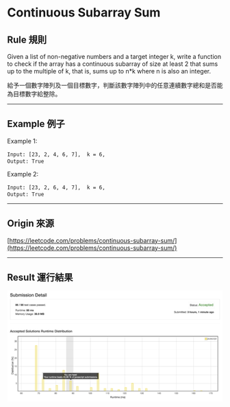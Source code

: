 Continuous Subarray Sum
=======
Rule 規則
------

Given a list of non-negative numbers and a target integer k, write a function to check if the array has a continuous subarray of size at least 2 that sums up to the multiple of k, that is, sums up to n*k where n is also an integer.

給予一個數字陣列及一個目標數字，判斷該數字陣列中的任意連續數字總和是否能為目標數字給整除。

***

Example 例子
------

Example 1:
```
Input: [23, 2, 4, 6, 7],  k = 6,
Output: True
```

Example 2:
```
Input: [23, 2, 6, 4, 7],  k = 6,
Output: True
```

***

Origin 來源
-----
[https://leetcode.com/problems/continuous-subarray-sum/](https://leetcode.com/problems/continuous-subarray-sum/)

***

Result 運行結果
-----
![Alt text](./Result.png)